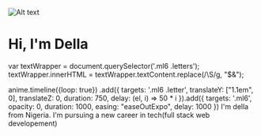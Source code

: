 ![Alt text](https://camo.githubusercontent.com/8ce23a7eb4b2fb99d1b4a5c4b7a323fb17b5f12336f6753cb7b64c162c72b3d0/68747470733a2f2f63646e2e6472696262626c652e636f6d2f75736572732f35393934372f73637265656e73686f74732f31363438373536362f6d656469612f31636464616632663138653637643962663166393462363562643262303763382e6a70673f636f6d70726573733d3126726573697a653d3736387835373626766572746963616c3d746f70)
<h1 class="ml6">
  <span class="text-wrapper">
    <span class="letters">Hi, I'm Della</span>
  </span>
</h1>
<style>
ml6 {
  position: relative;
  font-weight: 900;
  font-size: 3.3em;
}
ml6 .text-wrapper {
  position: relative;
  display: inline-block;
  padding-top: 0.2em;
  padding-right: 0.05em;
  padding-bottom: 0.1em;
  overflow: hidden;
}

ml6 .letter {
  display: inline-block;
  line-height: 1em;
}
  </style>
var textWrapper = document.querySelector('.ml6 .letters');
textWrapper.innerHTML = textWrapper.textContent.replace(/\S/g, "<span class='letter'>$&</span>");

anime.timeline({loop: true})
  .add({
    targets: '.ml6 .letter',
    translateY: ["1.1em", 0],
    translateZ: 0,
    duration: 750,
    delay: (el, i) => 50 * i
  }).add({
    targets: '.ml6',
    opacity: 0,
    duration: 1000,
    easing: "easeOutExpo",
    delay: 1000
  })
I'm della from Nigeria. 
I'm pursuing a new career in tech(full stack web developement)

